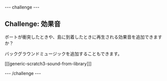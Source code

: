 \--- challenge \---

## Challenge: 効果音

ボートが衝突したときや、島に到着したときに再生される効果音を追加できますか？

バックグラウンドミュージックを追加することもできます。

[[[generic-scratch3-sound-from-library]]]

\--- /challenge \---